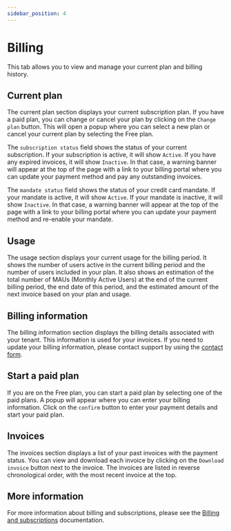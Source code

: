 ```yaml
---
sidebar_position: 4
---
```


# Billing

This tab allows you to view and manage your current plan and billing history.

## Current plan

The current plan section displays your current subscription plan. If you have a paid plan, you can change or cancel your plan by clicking on the `Change plan` button. This will open a popup where you can select a new plan or cancel your current plan by selecting the Free plan.

The `subscription status` field shows the status of your current subscription. If your subscription is active, it will show `Active`. If you have any expired invoices, it will show `Inactive`. In that case, a warning banner will appear at the top of the page with a link to your billing portal where you can update your payment method and pay any outstanding invoices.

The `mandate status` field shows the status of your credit card mandate. If your mandate is active, it will show `Active`. If your mandate is inactive, it will show `Inactive`. In that case, a warning banner will appear at the top of the page with a link to your billing portal where you can update your payment method and re-enable your mandate.

## Usage

The usage section displays your current usage for the billing period. It shows the number of users active in the current billing period and the number of users included in your plan. It also shows an estimation of the total number of MAUs (Monthly Active Users) at the end of the current billing period, the end date of this period, and the estimated amount of the next invoice based on your plan and usage.

## Billing information

The billing information section displays the billing details associated with your tenant. This information is used for your invoices. If you need to update your billing information, please contact support by using the [contact form](https://centralauth.com/contact).

## Start a paid plan

If you are on the Free plan, you can start a paid plan by selecting one of the paid plans. A popup will appear where you can enter your billing information. Click on the `confirm` button to enter your payment details and start your paid plan.

## Invoices

The invoices section displays a list of your past invoices with the payment status. You can view and download each invoice by clicking on the `Download invoice` button next to the invoice. The invoices are listed in reverse chronological order, with the most recent invoice at the top.

## More information

For more information about billing and subscriptions, please see the [Billing and subscriptions](/admin/billing) documentation.